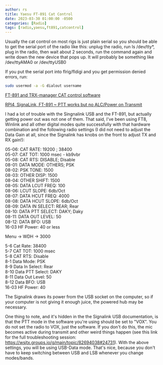 ```yaml
---
author: rs
title: Yaesu FT-891 Cat Control
date: 2023-03-30 01:00:00 -0500 
categories: [Radio]
tags: [radio,yaesu,ft891,catcontrol] 
---
```


Usually the cat control on most rigs is just plain serial so you should be able to get the serial port of the radio like this: unplug the radio, run ls /dev/tty*, plug in the radio, then wait about 2 seconds, run the command again and write down the new device that pops up. It will probably be something like /dev/ttyAMA0 or /dev/ttyUSB0

If you put the serial port into flrig/fldigi and you get permission denied errors, run:

```bash
sudo usermod -a -G dialout username  
```

[FT-891 and TRX-manager CAT control software](https://www.lb3hc.net/archives/2699)

[RPI4, SignaLink, FT-891 ~ PTT works but no ALC/Power on Transmit](https://groups.io/g/KM4ACK-Pi/topic/rpi4_signalink_ft_891_ptt/83976935?p=)  

I had a lot of trouble with the Singnalink USB and the FT-891, but actually getting power out was not one of them. That said, I've been using FT8, Winlink and all other digital modes quite successfully with that hardware combination and the following radio settings (I did not need to adjust the Data Gain at all, since the Signalink has knobs on the front to adjust TX and RX gain!):  

05-06: CAT RATE: 19200 ; 38400  
05-07: CAT TOT: 1000 msec - kb9vbr  
05-08: CAT RTS: DISABLE; Disable  
08-01: DATA MODE: OTHERS; PSK  
08-02: PSK TONE: 1500  
08-03: OTHER DISP: 1500  
08-04: OTHER SHIFT: 1500  
08-05: DATA LCUT FREQ: 100  
08-06: LCUT SLOPE: 6db/Oct  
08-07: DATA HCUT FREQ: 4000  
08-08: DATA HCUT SLOPE: 6db/Oct  
08-09: DATA IN SELECT: REAR; Rear  
08-10: DATA PTT SELECT: DAKY; Daky  
08-11: DATA OUT LEVEL: 50  
08-12: DATA BFO: USB  
16-03 HF Power: 40 or less  

Menu -> WDH -> 3000  

5-6 Cat Rate: 38400  
5-7 CAT TOT: 1000 msec  
5-8 CAT RTS: Disable  
8-1 Data Mode: PSK  
8-9 Data In Select: Rear  
8-10 Data PTT Select: DAKY  
8-11 Data Out Level: 50  
8-12 Data BFO: USB  
16-03 HF Power: 40  




The Signalink draws its power from the USB socket on the computer, so if your computer is not giving it enough juice, the powered hub may be necessary.  

One thing to note, and it's hidden in the the Signalink USB documentation, is that the PTT mode in the software you're using should be set to "VOX". You do not set the radio to VOX, just the software. If you don't do this, the mic becomes active during transmit and other weird things happen (see this link for the full troubleshooting session: https://wsjtx.groups.io/g/main/topic/82694038#24731). With the above settings, you will be using USB-Data mode. That's nice, because you don't have to keep switching between USB and LSB whenever you change modes/bands.